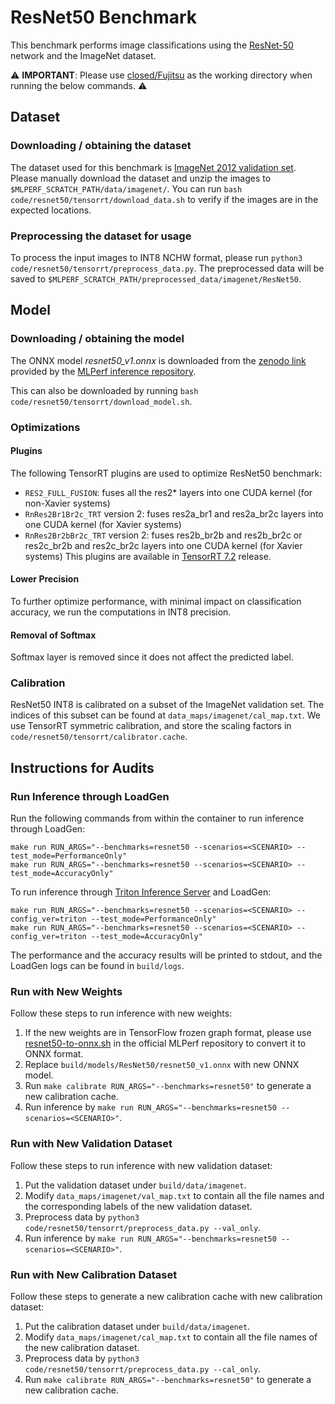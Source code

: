 # ResNet50 Benchmark

This benchmark performs image classifications using the [ResNet-50](https://arxiv.org/abs/1512.03385) network and the ImageNet dataset.

:warning: **IMPORTANT**: Please use [closed/Fujitsu](closed/Fujitsu) as the working directory when
running the below commands. :warning:

## Dataset

### Downloading / obtaining the dataset

The dataset used for this benchmark is [ImageNet 2012 validation set](http://www.image-net.org/challenges/LSVRC/2012/). Please manually download the dataset and unzip the images to `$MLPERF_SCRATCH_PATH/data/imagenet/`. You can run `bash code/resnet50/tensorrt/download_data.sh` to verify if the images are in the expected locations.

### Preprocessing the dataset for usage

To process the input images to INT8 NCHW format, please run `python3 code/resnet50/tensorrt/preprocess_data.py`. The preprocessed data will be saved to `$MLPERF_SCRATCH_PATH/preprocessed_data/imagenet/ResNet50`.

## Model

### Downloading / obtaining the model

The ONNX model *resnet50_v1.onnx* is downloaded from the [zenodo link](https://zenodo.org/record/2592612/files/resnet50_v1.onnx) provided by the [MLPerf inference repository](https://github.com/mlperf/inference/tree/master/vision/classification_and_detection).

This can also be downloaded by running `bash code/resnet50/tensorrt/download_model.sh`.

### Optimizations

#### Plugins

The following TensorRT plugins are used to optimize ResNet50 benchmark:
- `RES2_FULL_FUSION`: fuses all the res2* layers into one CUDA kernel (for non-Xavier systems)
- `RnRes2Br1Br2c_TRT` version 2: fuses res2a_br1 and res2a_br2c layers into one CUDA kernel (for Xavier systems)
- `RnRes2Br2bBr2c_TRT` version 2: fuses res2b_br2b and res2b_br2c or res2c_br2b and res2c_br2c layers into one CUDA kernel (for Xavier systems)
This plugins are available in [TensorRT 7.2](https://developer.nvidia.com/tensorrt) release.

#### Lower Precision

To further optimize performance, with minimal impact on classification accuracy, we run the computations in INT8 precision.

#### Removal of Softmax

Softmax layer is removed since it does not affect the predicted label.

### Calibration

ResNet50 INT8 is calibrated on a subset of the ImageNet validation set. The indices of this subset can be found at
`data_maps/imagenet/cal_map.txt`. We use TensorRT symmetric calibration, and store the scaling factors in
`code/resnet50/tensorrt/calibrator.cache`.

## Instructions for Audits

### Run Inference through LoadGen

Run the following commands from within the container to run inference through LoadGen:

```
make run RUN_ARGS="--benchmarks=resnet50 --scenarios=<SCENARIO> --test_mode=PerformanceOnly"
make run RUN_ARGS="--benchmarks=resnet50 --scenarios=<SCENARIO> --test_mode=AccuracyOnly"
```

To run inference through [Triton Inference Server](https://github.com/triton-inference-server/server) and LoadGen:

```
make run RUN_ARGS="--benchmarks=resnet50 --scenarios=<SCENARIO> --config_ver=triton --test_mode=PerformanceOnly"
make run RUN_ARGS="--benchmarks=resnet50 --scenarios=<SCENARIO> --config_ver=triton --test_mode=AccuracyOnly"
```

The performance and the accuracy results will be printed to stdout, and the LoadGen logs can be found in `build/logs`.

### Run with New Weights

Follow these steps to run inference with new weights:

1. If the new weights are in TensorFlow frozen graph format, please use [resnet50-to-onnx.sh](https://github.com/mlperf/inference/blob/master/vision/classification_and_detection/tools/resnet50-to-onnx.sh) in the official MLPerf repository to convert it to ONNX format.
2. Replace `build/models/ResNet50/resnet50_v1.onnx` with new ONNX model.
3. Run `make calibrate RUN_ARGS="--benchmarks=resnet50"` to generate a new calibration cache.
4. Run inference by `make run RUN_ARGS="--benchmarks=resnet50 --scenarios=<SCENARIO>"`.

### Run with New Validation Dataset

Follow these steps to run inference with new validation dataset:

1. Put the validation dataset under `build/data/imagenet`.
2. Modify `data_maps/imagenet/val_map.txt` to contain all the file names and the corresponding labels of the new validation dataset.
3. Preprocess data by `python3 code/resnet50/tensorrt/preprocess_data.py --val_only`.
4. Run inference by `make run RUN_ARGS="--benchmarks=resnet50 --scenarios=<SCENARIO>"`.

### Run with New Calibration Dataset

Follow these steps to generate a new calibration cache with new calibration dataset:

1. Put the calibration dataset under `build/data/imagenet`.
2. Modify `data_maps/imagenet/cal_map.txt` to contain all the file names of the new calibration dataset.
3. Preprocess data by `python3 code/resnet50/tensorrt/preprocess_data.py --cal_only`.
4. Run `make calibrate RUN_ARGS="--benchmarks=resnet50"` to generate a new calibration cache.
